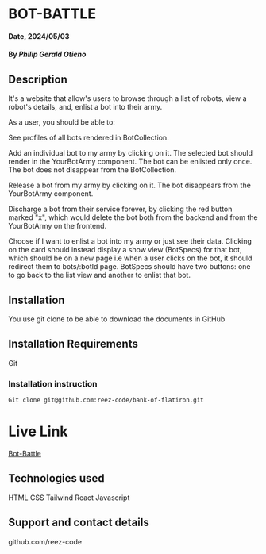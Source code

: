 # BOT-BATTLE

#### Date, 2024/05/03

#### By _Philip Gerald Otieno_

## Description

It's a website that allow's users to browse through a list of robots, view a robot's details, and, enlist a bot into their army.

As a user, you should be able to:

See profiles of all bots rendered in BotCollection.

Add an individual bot to my army by clicking on it. The selected bot should render in the YourBotArmy component. The bot can be enlisted only once. The bot does not disappear from the BotCollection.

Release a bot from my army by clicking on it. The bot disappears from the YourBotArmy component.

Discharge a bot from their service forever, by clicking the red button marked "x", which would delete the bot both from the backend and from the YourBotArmy on the frontend.

Choose if I want to enlist a bot into my army or just see their data. Clicking on the card should instead display a show view (BotSpecs) for that bot, which should be on a new page i.e when a user clicks on the bot, it should redirect them to bots/:botId page. BotSpecs should have two buttons: one to go back to the list view and another to enlist that bot.

## Installation

You use git clone to be able to download the documents in GitHub

## Installation Requirements

Git

### Installation instruction

```
Git clone git@github.com:reez-code/bank-of-flatiron.git

```

# Live Link

[Bot-Battle]("https://fastidious-melba-59f62c.netlify.app")

## Technologies used

HTML
CSS
Tailwind
React
Javascript

## Support and contact details

github.com/reez-code
